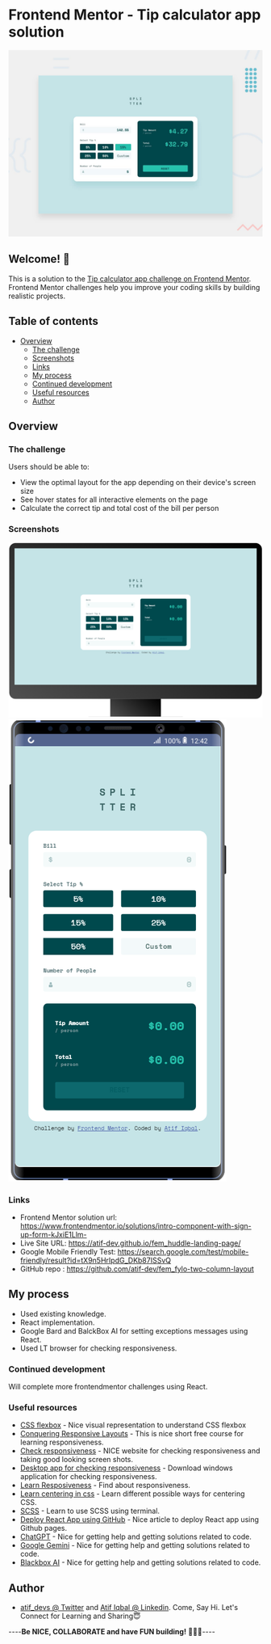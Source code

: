 # Frontend Mentor - Tip calculator app solution

![Design preview for the Tip calculator app challenge](./design/desktop-preview.jpg)

## Welcome! 👋

This is a solution to the [Tip calculator app challenge on Frontend Mentor](https://www.frontendmentor.io/challenges/tip-calculator-app-ugJNGbJUX). Frontend Mentor challenges help you improve your coding skills by building realistic projects.

## Table of contents

- [Overview](#overview)
  - [The challenge](#the-challenge)
  - [Screenshots](#screenshots)
  - [Links](#links)
  - [My process](#my-process)
  - [Continued development](#continued-development)
  - [Useful resources](#useful-resources)
  - [Author](#author)

## Overview

### The challenge

Users should be able to:

- View the optimal layout for the app depending on their device's screen size
- See hover states for all interactive elements on the page
- Calculate the correct tip and total cost of the bill per person

### Screenshots

![PC View](https://github.com/atif-dev/FEM_tip-calculator/blob/master/screenshots/1366%20by%20768.png?raw=true)
![Mobile view](https://github.com/atif-dev/FEM_tip-calculator/blob/master/screenshots/Galaxy%20Note%209.png?raw=true)

### Links

- Frontend Mentor solution url:  https://www.frontendmentor.io/solutions/intro-component-with-sign-up-form-kJxiE1Llm-
- Live Site URL: https://atif-dev.github.io/fem_huddle-landing-page/
- Google Mobile Friendly Test: https://search.google.com/test/mobile-friendly/result?id=tX9n5HrIpdG_DKb87ISSvQ
- GitHub repo : https://github.com/atif-dev/fem_fylo-two-column-layout

## My process

  - Used existing knowledge.
  - React implementation.
  - Google Bard and BalckBox AI for setting exceptions messages using React.
  - Used LT browser for checking responsiveness.
    
### Continued development

  Will complete more frontendmentor challenges using React.

### Useful resources

- [CSS flexbox](https://css-tricks.com/snippets/css/a-guide-to-flexbox/) - Nice visual representation to understand CSS flexbox 
- [Conquering Responsive Layouts](https://courses.kevinpowell.co/conquering-responsive-layouts) - This is nice short free course for learning responsiveness.
- [Check responsiveness](https://www.lambdatest.com/mobile-view-website) - NICE website for checking responsiveness and taking good looking screen shots.
- [Desktop app for checking responsiveness](https://responsively.app/) - Download windows application for checking responsiveness.
- [Learn Resposiveness](https://web.dev/learn/design/) - Find about responsiveness.
- [Learn centering in css](https://moderncss.dev/complete-guide-to-centering-in-css/) - Learn different possible ways for centering CSS.
- [SCSS](https://moderncss.dev/complete-guide-to-centering-in-css/) - Learn to use SCSS using terminal.
- [Deploy React App using GitHub](https://blog.logrocket.com/deploying-react-apps-github-pages/) - Nice article to deploy React app using Github pages.
- [ChatGPT](https://chat.openai.com/) - Nice for getting help and getting solutions related to code.
- [Google Gemini](https://gemini.google.com/) - Nice for getting help and getting solutions related to code.
- [Blackbox AI](https://www.blackbox.ai/) - Nice for getting help and getting solutions related to code.

## Author

- [atif_devs @ Twitter](https://twitter.com/atif_devs) and [Atif Iqbal @ Linkedin](https://www.linkedin.com/in/atif-iqbal-60b0aa125/). Come, Say Hi. Let's Connect for Learning and Sharing😇

----**Be NICE, COLLABORATE and have FUN building!** 🚀😎😇----
